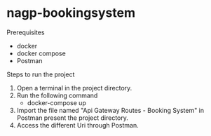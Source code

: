 # nagp-bookingsystem

Prerequisites
  - docker
  - docker compose
  - Postman
  
Steps to run the project

  1. Open a terminal in the project directory.
  2. Run the following command
     - docker-compose up
  3. Import the file named "Api Gateway Routes - Booking System" in Postman present the project directory.
  4. Access the different Uri through Postman.
